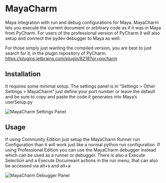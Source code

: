 # MayaCharm
Maya integration with run and debug configurations for Maya. MayaCharm lets you execute the current document or
arbitrary code as if it was in Maya from PyCharm. For users of the professional version of PyCharm it will also setup
and connect the pydev debugger to Maya as well.

For those simply just wanting the compiled version, you are best to just search for it, in the plugin repository of PyCharm.
https://plugins.jetbrains.com/plugin/8218?pr=pycharm

## Installation 
It requires some minimal setup. The settings panel is in “Settings > Other Settings > MayaCharm” just define your port number
or leave the default and be sure to copy and paste the code it generates into Maya’s userSetup.py

![MayaCharm Settings Panel](http://rightsomegoodgames.ca/assets/images/MayaCharm/MCSettingsPanel.PNG)


## Usage
If using Community Edition just setup the MayaCharm Runner run Configuration than it will work just like a normal python run configuration.
If using Professional  Edition you can use the MayaCharm debugger instead which can be used as a runner or debugger.
There is also a Execute Selection and a Execute Documeant actions in the run menu, that can also be accessed via alt+s and alt+a

![MayaCharm Debugger Panel](http://rightsomegoodgames.ca/assets/images/MayaCharm/MCDebuggerConfig.PNG)
